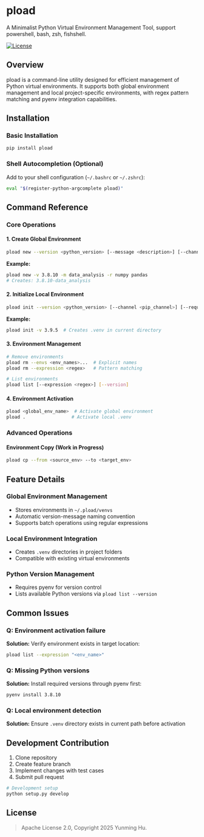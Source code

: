 # pload

A Minimalist Python Virtual Environment Management Tool, support powershell, bash, zsh, fishshell.

[![License](https://img.shields.io/badge/License-Apache%202.0-blue.svg)](https://opensource.org/licenses/Apache-2.0)

## Overview

pload is a command-line utility designed for efficient management of Python virtual environments. It supports both global environment management and local project-specific environments, with regex pattern matching and pyenv integration capabilities.

## Installation

### Basic Installation
```bash
pip install pload
```

### Shell Autocompletion (Optional)
Add to your shell configuration (`~/.bashrc` or `~/.zshrc`):
```bash
eval "$(register-python-argcomplete pload)"
```

## Command Reference

### Core Operations

#### 1. Create Global Environment
```bash
pload new --version <python_version> [--message <description>] [--channel <pip_channel>] [--requirements <packages>...]
```
**Example:**
```bash
pload new -v 3.8.10 -m data_analysis -r numpy pandas
# Creates: 3.8.10-data_analysis
```

#### 2. Initialize Local Environment
```bash
pload init --version <python_version> [--channel <pip_channel>] [--requirements <packages>...]
```
**Example:**
```bash
pload init -v 3.9.5  # Creates .venv in current directory
```

#### 3. Environment Management
```bash
# Remove environments
pload rm --envs <env_names>...  # Explicit names
pload rm --expression <regex>   # Pattern matching

# List environments
pload list [--expression <regex>] [--version]
```

#### 4. Environment Activation
```bash
pload <global_env_name>  # Activate global environment
pload .                 # Activate local .venv
```

### Advanced Operations

#### Environment Copy (Work in Progress)
```bash
pload cp --from <source_env> --to <target_env>
```

## Feature Details

### Global Environment Management
- Stores environments in `~/.pload/venvs`
- Automatic version-message naming convention
- Supports batch operations using regular expressions

### Local Environment Integration
- Creates `.venv` directories in project folders
- Compatible with existing virtual environments

### Python Version Management
- Requires pyenv for version control
- Lists available Python versions via `pload list --version`

## Common Issues

### Q: Environment activation failure
**Solution:** Verify environment exists in target location:
```bash
pload list --expression "<env_name>"
```

### Q: Missing Python versions
**Solution:** Install required versions through pyenv first:
```bash
pyenv install 3.8.10
```

### Q: Local environment detection
**Solution:** Ensure `.venv` directory exists in current path before activation

## Development Contribution

1. Clone repository
2. Create feature branch
3. Implement changes with test cases
4. Submit pull request

```bash
# Development setup
python setup.py develop
```

## License

> Apache License 2.0, Copyright 2025 Yunming Hu.
